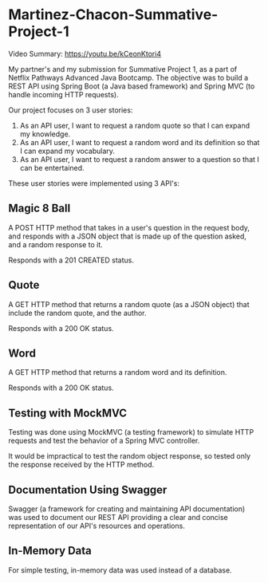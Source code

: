 # Martinez-Chacon-Summative-Project-1

Video Summary: https://youtu.be/kCeonKtori4

My partner's and my submission for Summative Project 1, as a part of Netflix Pathways Advanced Java Bootcamp. 
The objective was to build a REST API using Spring Boot (a Java based framework) and Spring MVC (to handle incoming HTTP requests).

Our project focuses on 3 user stories:

1. As an API user, I want to request a random quote so that I can expand my knowledge.
2. As an API user, I want to request a random word and its definition so that I can expand my vocabulary.
3. As an API user, I want to request a random answer to a question so that I can be entertained.

These user stories were implemented using 3 API's:

Magic 8 Ball
------------
A POST HTTP method that takes in a user's question in the request body, and responds with a JSON
object that is made up of the question asked, and a random response to it.

Responds with a 201 CREATED status.

Quote
-----
A GET HTTP method that returns a random quote (as a JSON object) that include the random quote, and 
the author.

Responds with a 200 OK status.

Word
----
A GET HTTP method that returns a random word and its definition.

Responds with a 200 OK status.


Testing with MockMVC
--------------------
Testing was done using MockMVC (a testing framework) to simulate HTTP requests and test the behavior of a Spring MVC
controller.

It would be impractical to test the random object response, so tested only the response received by the HTTP
method.


Documentation Using Swagger
---------------------------
Swagger (a framework for creating and maintaining API documentation) was used to document our REST API
providing a clear and concise representation of our API's resources and operations.

In-Memory Data
--------------
For simple testing, in-memory data was used instead of a database.
